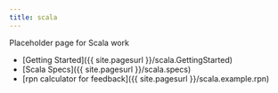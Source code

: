 ```yaml
---
title: scala
---
```

Placeholder page for Scala work

* [Getting Started]({{ site.pagesurl }}/scala.GettingStarted)
* [Scala Specs]({{ site.pagesurl }}/scala.specs)
* [rpn calculator for feedback]({{ site.pagesurl }}/scala.example.rpn)